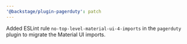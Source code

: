 ```yaml
---
'@backstage/plugin-pagerduty': patch
---
```


Added ESLint rule `no-top-level-material-ui-4-imports` in the `pagerduty` plugin to migrate the Material UI imports.
